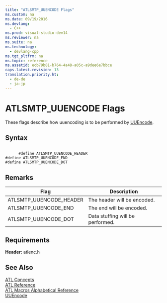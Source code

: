 ```yaml
---
title: "ATLSMTP_UUENCODE Flags"
ms.custom: na
ms.date: 09/19/2016
ms.devlang: 
  - C++
ms.prod: visual-studio-dev14
ms.reviewer: na
ms.suite: na
ms.technology: 
  - devlang-cpp
ms.tgt_pltfrm: na
ms.topic: reference
ms.assetid: ecb79b81-b764-4a48-a05c-a9dee6e7bbce
caps.latest.revision: 13
translation.priority.ht: 
  - de-de
  - ja-jp
---
```

# ATLSMTP_UUENCODE Flags
These flags describe how uuencoding is to be performed by [UUEncode](../vs140/UUEncode.md).  
  
## Syntax  
  
```  
  
      #define ATLSMTP_UUENCODE_HEADER   
#define ATLSMTP_UUENCODE_END   
#define ATLSMTP_UUENCODE_DOT  
```  
  
## Remarks  
  
|Flag|Description|  
|----------|-----------------|  
|ATLSMTP_UUENCODE_HEADER|The header will be encoded.|  
|ATLSMTP_UUENCODE_END|The end will be encoded.|  
|ATLSMTP_UUENCODE_DOT|Data stuffing will be performed.|  
  
## Requirements  
 **Header:** atlenc.h  
  
## See Also  
 [ATL Concepts](../vs140/Active-Template-Library--ATL--Concepts.md)   
 [ATL Reference](../vs140/ATL-COM-Desktop-Components.md)   
 [ATL Macros Alphabetical Reference](../vs140/ATL-Macros-Alphabetical-Reference.md)   
 [UUEncode](../vs140/UUEncode.md)